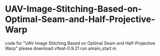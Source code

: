 # UAV-Image-Stitching-Based-on-Optimal-Seam-and-Half-Projective-Warp
code for "UAV Image Stitching Based on Optimal Seam and Half-Projective Warp"
please download vlfeat-0.9.21
run amain_start.m

